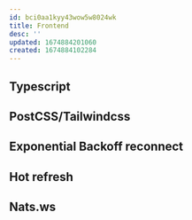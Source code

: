 ```yaml
---
id: bci0aa1kyy43wow5w8024wk
title: Frontend
desc: ''
updated: 1674884201060
created: 1674884102284
---
```


## Typescript

## PostCSS/Tailwindcss

## Exponential Backoff reconnect

## Hot refresh

## Nats.ws

